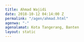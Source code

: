 ```yaml
---
title: Ahmad Wajidi
date: 2018-10-12 04:14:00 Z
permalink: "/agen/ahmad.html"
agenwa: "-"
agenalamat: Kota Tangerang, Banten
layout: static
---
```


